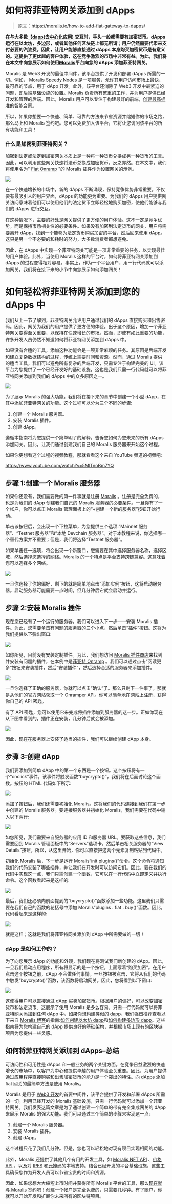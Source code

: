 # 如何将菲亚特网关添加到 dApps

> 原文：<https://moralis.io/how-to-add-fiat-gateway-to-dapps/>

**在与大多数**[**【dapp(去中心化应用)**](https://moralis.io/decentralized-applications-explained-what-are-dapps/) **交互时，手头一般都需要有加密货币。dApps 运行在以太坊，多边形，或者其他任何区块链上都无所谓；用户仍然需要代币来支付必要的汽油费。因此，让用户能够直接通过 dApps 本身购买加密货币是有意义的。这提供了更优越的客户体验，这在竞争激烈的市场中非常有益。为此，我们将在本文中向您展示如何使用**[**Moralis**](https://moralis.io/)**平台向您的 dApps 添加菲亚特网关。**

Moralis 是 Web3 开发的最佳中间件，该平台提供了开发和部署 dApps 所需的一切。例如， [Moralis Speedy Nodes](https://moralis.io/speedy-nodes/) 是一项服务，允许其用户访问市场上最快、最可靠的节点，用于 dApp 开发。此外，该平台还消除了 Web3 开发中最紧迫的问题，即后端基础设施的设置。Moralis 负责所有繁重的工作，并为用户提供已经开发和管理的后端。因此，Moralis 用户可以专注于构建最好的前端，[创建最高标准的智能合同](https://moralis.io/how-to-create-smart-contracts/)。

所以，如果你想要一个快速、简单、可靠的方法来节省资源并缩短你的市场之路，那么马上和 Moralis 签约吧。您可以免费加入该平台，它将让您访问该平台的所有功能和工具！

### 什么是加密到菲亚特网关？

加密到法定或法定到加密网关本质上是一种将一种货币兑换成另一种货币的工具。因此，可以利用这些网关快速将法币兑换成加密货币，反之亦然。在本文中，我们将使用名为" [Fiat Onramp](https://moralis.io/plugins/fiat/) "的 Moralis 插件作为设置网关的示例。

![](img/3aec393972b08c528e00359f3e1d68c3.png)

在一个快速增长的市场中，新的 dApps 不断涌现，保持竞争优势非常重要。不仅要有最吸引人的用户界面，dApps 的功能更为重要。为我们的 dApps 用户提供网关访问意味着他们可以使用他们的法定货币立即轻松地购买加密，使他们能够与我们的 dApps 进行交互。

在这种情况下，主要的好处是网关提供了更方便的用户体验。这不一定是竞争优势，而是保持市场相关性的必要条件。如果没有加密到法定货币的网关，用户将需要离开 dApp，找到一个能够为法定货币购买加密的平台，然后回来使用 dApp。这只是另一个不必要的和耗时的努力，大多数消费者都想避免。

因此，在 dApps 中实现一个菲亚特网关可能是一项非常重要的任务，以实现最佳的用户体验。此外，当使用 Moralis 这样的平台时，如何将菲亚特网关添加到 dApps 的过程变得相对容易。事实上，作为一个平台用户，用一行代码就可以添加网关，我们将在接下来的小节中向您展示如何添加网关！

# 如何轻松将菲亚特网关添加到您的 dApps 中

我们从上一节了解到，菲亚特网关允许用户通过我们的 dApps 直接购买和出售密码。因此，网关为我们的用户提供了更方便的体验。出于这个原因，增加一个菲亚特网关变得至关重要，以保持在快速增长的市场。然而，即使有如此重要的功能，许多开发人员仍然不知道如何将菲亚特网关添加到 dApps 中。

如果没有合适的工具，添加这种功能会是一项非常麻烦的任务。其原因是后端开发和建立复杂数据结构的过程，传统上需要时间和资源。然而，通过 Moralis 提供的适当工具，我们可以避免所有复杂的后端开发，只需专注于构建完美的 UI。该平台为您提供了一个已经开发好的基础设施，这也是我们只需一行代码就可以将菲亚特网关添加到我们的 dApps 中的众多原因之一。

![](img/acb9a84428630301e9351bc7b1063faf.png)

为了展示 Moralis 的强大功能，我们将在接下来的章节中创建一个小型 dApp，在其中添加菲亚特网关的功能。这个过程可以分为三个不同的步骤:

1.  创建一个 Moralis 服务器。
2.  安装 Moralis 插件。
3.  创建 dApp。

遵循本指南将为您提供一个简单明了的解释，告诉您如何为您未来的所有 dApps 添加网关。因此，让我们通过创建我们自己的 Moralis 服务器来开始这个过程。

如果你更想看这个过程的视频教程，那就看看这个来自 YouTube 频道的视频吧:

https://www.youtube.com/watch?v=5MlTnoBm7YQ

## 步骤 1:创建一个 Moralis 服务器

如果你还没有，我们需要做的第一件事就是注册 [Moralis](http://moralis.io/) 。注册是完全免费的，也是为我们的 dApp 创建我们自己的 Moralis 服务器的必要条件。一旦你有了一个帐户，你可以点击 Moralis 管理面板上的“+创建一个新的服务器”按钮开始行动。

单击该按钮后，会出现一个下拉菜单，为您提供三个选项:“Mainnet 服务器”、“Testnet 服务器”和“本地 Devchain 服务器”。对于本教程来说，你选择哪一个替代方案并不重要；但是，我们将选择“Testnet 服务器”。

如果单击任一选项，将会出现一个新窗口，您需要在其中选择服务器名称，选择区域，然后选择您选择的网络。Moralis 的一个特点是平台支持跨链兼容。这意味着您可以选择多个网络。

![](img/4416b6026ca375c2061dd495fb27f164.png)

一旦你选择了你的偏好，剩下的就是简单地点击“添加实例”按钮，这将启动服务器。启动服务器可能需要一点时间，但几分钟后它就会启动并运行。

## 步骤 2:安装 Moralis 插件

现在您已经有了一个运行的服务器，我们可以进入下一步——安装 Moralis 插件。为此，您需要单击有问题的服务器的三个小点，然后单击“插件”按钮。这将为我们提供以下弹出窗口:

![](img/ba2884338f28a723013f88ff04d9fa09.png)

如你所见，目前没有安装定制插件。为此，我们想访问 [Moralis 插件商店](https://moralis.io/plugins/)来找到并安装有问题的插件，在本例中是[菲亚特 Onramp](https://moralis.io/plugins/fiat/) 。我们可以通过点击“阅读更多”按钮来安装插件，然后“安装插件”，然后选择合适的服务器来添加插件。

![](img/2eb8a9830d7d3c5216a66570bfa5b1f4.png)

一旦你选择了正确的服务器，你就可以点击“确认”了。那么只剩下一件事了，那就是从他们的官方网站获取一个 Onramper API。你可以简单地在网站上注册，获得你自己的 API 密匙。

有了 API 密匙，您可以使用它来完成将插件添加到服务器的这一步。正如你现在从下图中看到的，插件正在安装，几分钟后就会被添加。

![](img/863b5e3ed06fc2750b0c5a56b9a1a96c.png)

因此，现在在服务器上安装了适当的插件，我们可以继续创建 dApp 本身。

## 步骤 3:创建 dApp

我们要添加到简单 dApp 中的第一个东西是一个按钮。这个按钮将有一个“onclick”事件，该事件将触发函数“buycrypto()”，我们将在后面讨论这个函数。按钮的 HTML 代码如下所示:

![](img/0775f337b9acbd9c049d6ca629ae48be.png)

添加了按钮后，我们还需要初始化 Moralis。这将我们的代码连接到我们在第一步中创建的 Moralis 服务器。要连接服务器并初始化 Moralis，我们需要在代码中输入以下两行:

![](img/76bf71851e8f6f6d09a722425b3444d0.png)

如您所见，我们需要来自服务器的应用 ID 和服务器 URL。要获取这些信息，我们需要回到 Moralis 管理面板中的“Servers”选项卡，然后单击相关服务器的“View Details”按钮。所以，从这里开始，你可以直接把这两个元素复制粘贴到代码中。

初始化 Moralis 后，下一步是运行 Moralis“init plugins()”命令。这个命令将通知我们的代码安装了哪些插件，并让我们在开发时可以访问它们。因此，要在我们的代码中实现这一点，我们只需创建一个函数，它可以在一行代码中立即定义并执行命令。这个函数看起来是这样的:

![](img/c54539dcff95444bd49ef79d9345687e.png)

最后，我们还必须向前面提到的“buycrypto()”函数添加一些功能。这里我们只需要在我们自己的函数的花括号中添加 Moralis“plugins . fiat . buy()”函数。因此，代码看起来是这样的:

![](img/9a5157a1913874ad5ed2631ac48c2f76.png)

就是这样；这就是我们将菲亚特网关添加到 dApp 中所需要做的一切！

### dApp 是如何工作的？

为了向您展示 dApp 的功能和外观，我们现在将测试我们新创建的 dApp。因此，一旦我们启动应用程序，所有将显示的是一个按钮，上面写着“购买加密”。在用户点击这个按钮之前，dApp 不会做任何事情。一旦按钮被点击，它将从我们的代码中触发“buycrypto()”函数，该函数将启动网关。因此，您将看到以下窗口:

![](img/89873dfb7fdd4cb98974f791878853e2.png)

这使得用户可以直接通过 dApp 买卖加密货币。根据用户的偏好，可以改变加密货币和法定货币。这展示了使用 Moralis 是多么容易，只需一行代码就可以将菲亚特网关添加到任何 dApp 中。如果你想构建类似的 dapp，我们强烈推荐查看以下来自 [Moralis 博客](https://moralis.io/blog/)的指南:[如何创建以太坊 dapp](https://moralis.io/how-to-create-ethereum-dapps/)和[如何构建多边形 dapp](https://moralis.io/how-to-build-polygon-dapps-easily/)。这些指南将为您构建自己的 dApp 提供良好的基础架构，并根据市场上现有的区块链项目为您提供一些灵感。

## 如何将菲亚特网关添加到 dApps–总结

可访问性和可用性是 dApps 和一般业务的两个关键方面。在竞争日益激烈的快速增长的市场中，以客户为中心和提供卓越的用户体验至关重要。因此，为用户提供通过应用程序直接购买和出售加密货币的能力是一个突出的特性。向 dApps 添加 fiat 网关的最简单方法是使用 Moralis。

Moralis 是用于 [Web3 开发](https://moralis.io/how-to-build-decentralized-apps-dapps-quickly-and-easily/)的首要中间件，该平台提供了开发和部署 dApps 所需的一切。利用已经开发的 Moralis 基础设施，只需一行代码就可以添加一个菲亚特网关。我们发表这篇文章是为了通过创建一个简单的带有完全集成网关的 dApp 来展示 Moralis 的强大功能。我们可以通过三个简单的步骤来实现这一点:

1.  创建一个 Moralis 服务器。
2.  安装 Moralis 插件。
3.  创建 dApp。

这个过程只花了我们几分钟。但是，您也可以轻松地对现有项目实现相同的功能。

此外，Moralis 还提供了其他几个有用的开发工具，如 [Moralis NFT API](https://moralis.io/announcing-the-moralis-nft-api/) 、[价格 API](https://moralis.io/introducing-the-moralis-price-api/) ，以及对 [IPFS](https://moralis.io/what-is-ipfs-interplanetary-file-system/) 和[元掩码](https://moralis.io/metamask-explained-what-is-metamask/)的本地支持。结合已经开发的平台基础设施，这些工具确保您作为开发人员可以节省宝贵的时间和资源。

因此，如果您想大大缩短上市时间并获得所有 Moralis 平台的工具，那么[现在就与 Moralis](https://admin.moralis.io/register?utm_source=blog&utm_medium=post&utm_campaign=Want%2520the%2520Latest%2520in%2520%253Cspan%253EBlockchain%2520Development%253F%253C%252Fspan%253E) 签约吧！创建一个帐户是完全免费的，只需要几秒钟。有了账户，你就可以开始开发和扩展你未来所有的区块链项目。